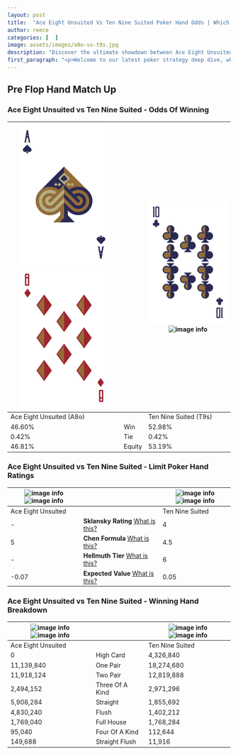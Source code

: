 ```yaml
---
layout: post
title:  "Ace Eight Unsuited Vs Ten Nine Suited Poker Hand Odds | Which Is The Better Hand In Poker? A Complete Guide"
author: reece
categories: [  ]
image: assets/images/a8o-vs-t9s.jpg
description: "Discover the ultimate showdown between Ace Eight Unsuited and Ten Nine Suited in poker! Uncover the odds, strategies, and scenarios where one hand triumphs over the other. Get ready to up your poker game with this thrilling analysis."
first_paragraph: "<p>Welcome to our latest poker strategy deep dive, where we're pitting two distinct hands against each other in a high-stakes showdown: Ace Eight Unsuited vs Ten Nine Suited.</p><p>In the dynamic world of poker, every decision counts, and knowing which hand holds the upper hand is key to your success at the table.</p><p>In this article, we'll dissect these two hands, explore the scenarios where one dominates the other, and equip you with the knowledge to make strategic choices that can tip the odds in your favor.</p><p>Get ready to unravel the intriguing dynamics of these poker hands and elevate your game to new heights.</p>"
---
```




[comment]: # (sp0)

## Pre Flop Hand Match Up

<div class="table hand-ratings" markdown="1"> 



### Ace Eight Unsuited vs Ten Nine Suited - Odds Of Winning


    
| ![image info](assets/images/hand1/a.png) ![image info](assets/images/hand1/8o.png) |  | ![image info](assets/images/hand2/t.png) ![image info](assets/images/hand2/9s.png) |
| -------- | -------- | -------- |
| Ace Eight Unsuited (A8o) |  | Ten Nine Suited (T9s) |
| 46.60% | Win | 52.98% |
| 0.42% | Tie | 0.42% |
| 46.81% | Equity | 53.19% |




[comment]: # (sp1)



### Ace Eight Unsuited vs Ten Nine Suited - Limit Poker Hand Ratings


    
| ![image info](https://www.riverpairs.com/assets/images/hand1/a.png) ![image info](https://www.riverpairs.com/assets/images/hand1/8o.png) |  | ![image info](https://www.riverpairs.com/assets/images/hand2/t.png) ![image info](https://www.riverpairs.com/assets/images/hand2/9s.png) |
| -------- | -------- | -------- |
| Ace Eight Unsuited |  | Ten Nine Suited |
| - | **Sklansky Rating** [What is this?](/sklansky-rating-explained) | 4 |
| 5 | **Chen Formula** [What is this?](/chen-formula-explained) | 4.5 |
| - | **Hellmuth Tier** [What is this?](/Hellmuth-tier-explained) | 6 |
| -0.07 | **Expected Value** [What is this?](/expected-value-explained) | 0.05 |




[comment]: # (sp2)



### Ace Eight Unsuited vs Ten Nine Suited - Winning Hand Breakdown


    
| ![image info](https://www.riverpairs.com/assets/images/hand1/a.png) ![image info](https://www.riverpairs.com/assets/images/hand1/8o.png) |  | ![image info](https://www.riverpairs.com/assets/images/hand2/t.png) ![image info](https://www.riverpairs.com/assets/images/hand2/9s.png) |
| -------- | -------- | -------- |
| Ace Eight Unsuited |  | Ten Nine Suited |
| 0 | High Card | 4,326,840 |
| 11,139,840 | One Pair | 18,274,680 |
| 11,918,124 | Two Pair | 12,819,888 |
| 2,494,152 | Three Of A Kind | 2,971,296 |
| 5,908,284 | Straight | 1,855,692 |
| 4,830,240 | Flush | 1,402,212 |
| 1,769,040 | Full House | 1,768,284 |
| 95,040 | Four Of A Kind | 112,644 |
| 149,688 | Straight Flush | 11,916 |




[comment]: # (sp3)



</div>

[comment]: # (sp4)



[comment]: # (sp5)

